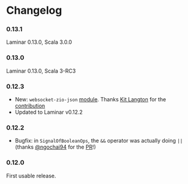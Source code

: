 # Changelog

### 0.13.1

Laminar 0.13.0, Scala 3.0.0 

### 0.13.0

Laminar 0.13.0, Scala 3-RC3

### 0.12.3

* New: `websocket-zio-json` [module](https://laminext.dev/websocket/zio-json). Thanks [Kit Langton](https://github.com/kitlangton) for the [contribution](https://github.com/tulz-app/laminext/pull/17)
* Updated to Laminar v0.12.2

### 0.12.2

* Bugfix: in `SignalOfBooleanOps`, the `&&` operator was actually doing `||` (thanks [@ngochai94](https://github.com/ngochai94) for the [PR](https://github.com/tulz-app/laminext/pull/14)!)

### 0.12.0

First usable release.
